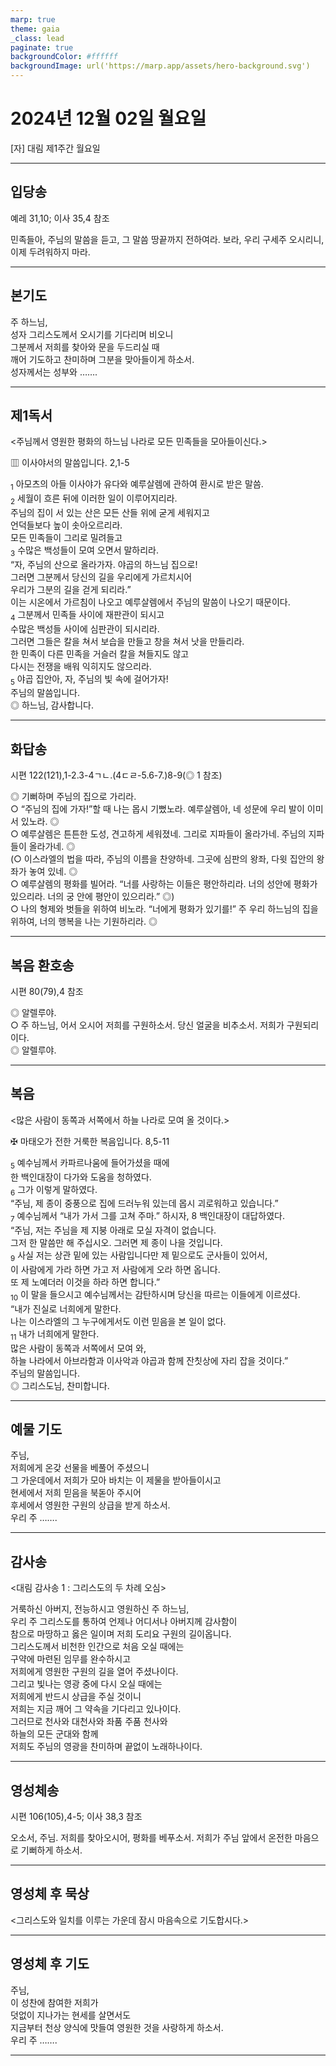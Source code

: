 ```yaml
---
marp: true
theme: gaia
_class: lead
paginate: true
backgroundColor: #ffffff
backgroundImage: url('https://marp.app/assets/hero-background.svg')
---
```


# 2024년 12월 02일 월요일

[자] 대림 제1주간 월요일  




---

## 입당송

예레 31,10; 이사 35,4 참조

민족들아, 주님의 말씀을 듣고, 그 말씀 땅끝까지 전하여라. 보라, 우리 구세주 오시리니, 이제 두려워하지 마라.  
  


---

## 본기도

주 하느님,  
성자 그리스도께서 오시기를 기다리며 비오니  
그분께서 저희를 찾아와 문을 두드리실 때  
깨어 기도하고 찬미하며 그분을 맞아들이게 하소서.  
성자께서는 성부와 …….  
  


---

## 제1독서

<주님께서 영원한 평화의 하느님 나라로 모든 민족들을 모아들이신다.>

▥ 이사야서의 말씀입니다. 2,1-5

<sub>1</sub> 아모츠의 아들 이사야가 유다와 예루살렘에 관하여 환시로 받은 말씀.  
<sub>2</sub> 세월이 흐른 뒤에 이러한 일이 이루어지리라.  
주님의 집이 서 있는 산은 모든 산들 위에 굳게 세워지고  
언덕들보다 높이 솟아오르리라.  
모든 민족들이 그리로 밀려들고  
<sub>3</sub> 수많은 백성들이 모여 오면서 말하리라.  
“자, 주님의 산으로 올라가자. 야곱의 하느님 집으로!  
그러면 그분께서 당신의 길을 우리에게 가르치시어  
우리가 그분의 길을 걷게 되리라.”  
이는 시온에서 가르침이 나오고 예루살렘에서 주님의 말씀이 나오기 때문이다.  
<sub>4</sub> 그분께서 민족들 사이에 재판관이 되시고  
수많은 백성들 사이에 심판관이 되시리라.  
그러면 그들은 칼을 쳐서 보습을 만들고 창을 쳐서 낫을 만들리라.  
한 민족이 다른 민족을 거슬러 칼을 쳐들지도 않고  
다시는 전쟁을 배워 익히지도 않으리라.  
<sub>5</sub> 야곱 집안아, 자, 주님의 빛 속에 걸어가자!  
주님의 말씀입니다.  
◎ 하느님, 감사합니다.  
  


---

## 화답송

시편 122(121),1-2.3-4ㄱㄴ.(4ㄷㄹ-5.6-7.)8-9(◎ 1 참조)

◎ 기뻐하며 주님의 집으로 가리라.  
○ “주님의 집에 가자!”할 때 나는 몹시 기뻤노라. 예루살렘아, 네 성문에 우리 발이 이미 서 있노라. ◎  
○ 예루살렘은 튼튼한 도성, 견고하게 세워졌네. 그리로 지파들이 올라가네. 주님의 지파들이 올라가네. ◎  
(○ 이스라엘의 법을 따라, 주님의 이름을 찬양하네. 그곳에 심판의 왕좌, 다윗 집안의 왕좌가 놓여 있네. ◎  
○ 예루살렘의 평화를 빌어라. “너를 사랑하는 이들은 평안하리라. 너의 성안에 평화가 있으리라. 너의 궁 안에 평안이 있으리라.” ◎)  
○ 나의 형제와 벗들을 위하여 비노라. “너에게 평화가 있기를!” 주 우리 하느님의 집을 위하여, 너의 행복을 나는 기원하리라. ◎  
  


---

## 복음 환호송

시편 80(79),4 참조

◎ 알렐루야.  
○ 주 하느님, 어서 오시어 저희를 구원하소서. 당신 얼굴을 비추소서. 저희가 구원되리이다.  
◎ 알렐루야.  
  


---

## 복음

<많은 사람이 동쪽과 서쪽에서 하늘 나라로 모여 올 것이다.>

✠ 마태오가 전한 거룩한 복음입니다. 8,5-11

<sub>5</sub> 예수님께서 카파르나움에 들어가셨을 때에  
한 백인대장이 다가와 도움을 청하였다.  
<sub>6</sub> 그가 이렇게 말하였다.  
“주님, 제 종이 중풍으로 집에 드러누워 있는데 몹시 괴로워하고 있습니다.”  
<sub>7</sub> 예수님께서 “내가 가서 그를 고쳐 주마.” 하시자, 8 백인대장이 대답하였다.  
“주님, 저는 주님을 제 지붕 아래로 모실 자격이 없습니다.  
그저 한 말씀만 해 주십시오. 그러면 제 종이 나을 것입니다.  
<sub>9</sub> 사실 저는 상관 밑에 있는 사람입니다만 제 밑으로도 군사들이 있어서,  
이 사람에게 가라 하면 가고 저 사람에게 오라 하면 옵니다.  
또 제 노예더러 이것을 하라 하면 합니다.”  
<sub>10</sub> 이 말을 들으시고 예수님께서는 감탄하시며 당신을 따르는 이들에게 이르셨다.  
“내가 진실로 너희에게 말한다.  
나는 이스라엘의 그 누구에게서도 이런 믿음을 본 일이 없다.  
<sub>11</sub> 내가 너희에게 말한다.  
많은 사람이 동쪽과 서쪽에서 모여 와,  
하늘 나라에서 아브라함과 이사악과 야곱과 함께 잔칫상에 자리 잡을 것이다.”  
주님의 말씀입니다.  
◎ 그리스도님, 찬미합니다.  
  


---

## 예물 기도

주님,  
저희에게 온갖 선물을 베풀어 주셨으니  
그 가운데에서 저희가 모아 바치는 이 제물을 받아들이시고  
현세에서 저희 믿음을 북돋아 주시어  
후세에서 영원한 구원의 상급을 받게 하소서.  
우리 주 …….  
  


---

## 감사송

<대림 감사송 1 : 그리스도의 두 차례 오심>

거룩하신 아버지, 전능하시고 영원하신 주 하느님,  
우리 주 그리스도를 통하여 언제나 어디서나 아버지께 감사함이  
참으로 마땅하고 옳은 일이며 저희 도리요 구원의 길이옵니다.  
그리스도께서 비천한 인간으로 처음 오실 때에는  
구약에 마련된 임무를 완수하시고  
저희에게 영원한 구원의 길을 열어 주셨나이다.  
그리고 빛나는 영광 중에 다시 오실 때에는  
저희에게 반드시 상급을 주실 것이니  
저희는 지금 깨어 그 약속을 기다리고 있나이다.  
그러므로 천사와 대천사와 좌품 주품 천사와  
하늘의 모든 군대와 함께  
저희도 주님의 영광을 찬미하며 끝없이 노래하나이다.  
  


---

## 영성체송

시편 106(105),4-5; 이사 38,3 참조

오소서, 주님. 저희를 찾아오시어, 평화를 베푸소서. 저희가 주님 앞에서 온전한 마음으로 기뻐하게 하소서.  
  


---

## 영성체 후 묵상

<그리스도와 일치를 이루는 가운데 잠시 마음속으로 기도합시다.>  


---

## 영성체 후 기도

주님,  
이 성찬에 참여한 저희가  
덧없이 지나가는 현세를 살면서도  
지금부터 천상 양식에 맛들여 영원한 것을 사랑하게 하소서.  
우리 주 …….  
  


---